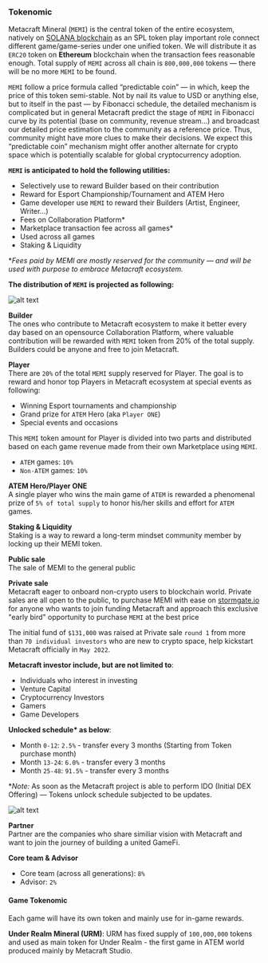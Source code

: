 ### Tokenomic

Metacraft Mineral (`MEMI`) is the central token of the entire ecosystem, natively on [SOLANA blockchain](https://explorer.solana.com/address/ATEMTyZVC1yDHYUg1aqHC6cpn8KVLe4Bbn7G74xSRDqG) as an SPL token play important role connect different game/game-series under one unified token. We will distribute it as `ERC20` token on **Ethereum** blockchain when the transaction fees reasonable enough. Total supply of `MEMI` across all chain is `800,000,000` tokens — there will be no more `MEMI` to be found.

`MEMI` follow a price formula called “predictable coin” — in which, keep the price of this token semi-stable. Not by nail its value to USD or anything else, but to itself in the past — by Fibonacci schedule, the detailed mechanism is complicated but in general Metacraft predict the stage of `MEMI` in Fibonacci curve by its potential (base on community, revenue stream…) and broadcast our detailed price estimation to the community as a reference price. Thus, community might have more clues to make their decisions. We expect this “predictable coin” mechanism might offer another alternate for crypto space which is potentially scalable for global cryptocurrency adoption.

**`MEMI` is anticipated to hold the following utilities:**

- Selectively use to reward Builder based on their contribution
- Reward for Esport Championship/Tournament and ATEM Hero
- Game developer use `MEMI` to reward their Builders (Artist, Engineer, Writer…)
- Fees on Collaboration Platform*
- Marketplace transaction fee across all games*
- Used across all games
- Staking & Liquidity

**Fees paid by MEMI are mostly reserved for the community — and will be used with purpose to embrace Metacraft ecosystem.*

**The distribution of `MEMI` is projected as following:**

![alt text](https://github.com/cocrafts/whitepaper/blob/master/assets/img/token-allocation.png?raw=true "The allocation set forth above is as anticipated, and maybe subject to modification.")

**Builder**<br>
The ones who contribute to Metacraft ecosystem to make it better every day based on an opensource Collaboration Platform, where valuable contribution will be rewarded with `MEMI` token from 20% of the total supply. Builders could be anyone and free to join Metacraft.


**Player**<br>
There are `20%` of the total `MEMI` supply reserved for Player. The goal is to reward and honor top Players in Metacraft ecosystem at special events as following:

- Winning Esport tournaments and championship
- Grand prize for `ATEM` Hero (aka `Player ONE`)
- Special events and occasions

This `MEMI` token amount for Player is divided into two parts and distributed based on each game revenue made from their own Marketplace using `MEMI`.

- `ATEM` games: `10%`
- `Non-ATEM` games: `10%`

**ATEM Hero/Player ONE**<br>
A single player who wins the main game of `ATEM` is rewarded a phenomenal prize of `5% of total supply` to honor his/her skills and effort for `ATEM` games. 


**Staking & Liquidity**<br>
Staking is a way to reward a long-term mindset community member by locking up their MEMI token.

**Public sale**<br>
The sale of MEMI to the general public

**Private sale**<br>
Metacraft eager to onboard non-crypto users to blockchain world. Private sales are all open to the public, to purchase MEMI with ease on [stormgate.io](http://stormgate.io) for anyone who wants to join funding Metacraft and approach this exclusive "early bird" opportunity to purchase `MEMI` at the best price

The initial fund of `$131,000` was raised at Private sale `round 1` from more than `70 individual investors` who are new to crypto space, help kickstart Metacraft officially in `May 2022`.

**Metacraft investor include, but are not limited to**:

- Individuals who interest in investing
- Venture Capital
- Cryptocurrency Investors
- Gamers
- Game Developers

**Unlocked schedule\* as below**:

- Month `0-12`: `2.5%` - transfer every 3 months (Starting from Token purchase month)
- Month `13-24`: `6.0%` - transfer every 3 months
- Month `25-48`: `91.5%` - transfer every 3 months

**Note:* As soon as the Metacraft project is able to perform IDO (Initial DEX Offering) — Tokens unlock schedule subjected to be updates.

![alt text](https://github.com/cocrafts/whitepaper/blob/master/assets/img/unlock-schedule.png?raw=true "The allocation set forth above is as anticipated, and maybe subject to modification.")

**Partner**<br>
Partner are the companies who share similiar vision with Metacraft and want to join the journey of building a united GameFi.

**Core team & Advisor**<br>
- Core team (across all generations): `8%`
- Advisor: `2%`

#### Game Tokenomic

Each game will have its own token and mainly use for in-game rewards.

**Under Realm Mineral (URM)**: URM has fixed supply of `100,000,000` tokens and used as main token for Under Realm - the first game in ATEM world produced mainly by Metacraft Studio.
